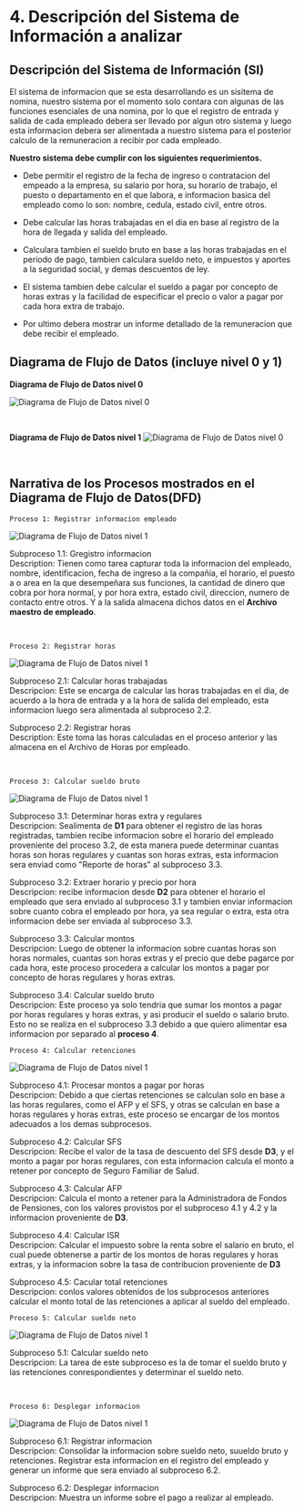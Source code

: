 # 4. Descripción del Sistema de Información a analizar

## Descripción del Sistema de Información (SI)

El sistema de informacion que se esta desarrollando es un sisitema de nomina, nuestro sistema por el momento solo contara con algunas de las funciones esenciales de una nomina, por lo que el registro de entrada y salida de cada empleado debera ser llevado por algun otro sistema y luego esta informacion debera ser alimentada a nuestro sistema para el posterior calculo de la remuneracion a recibir por cada empleado.

**Nuestro sistema debe cumplir con los siguientes requerimientos.**

- Debe permitir el registro de la fecha de ingreso o contratacion del empeado a la empresa, su salario por hora, su horario de trabajo, el puesto o departamento en el que labora, e informacion basica del empleado como lo son: nombre, cedula, estado civil, entre otros.

- Debe calcular las horas trabajadas en el dia en base al registro de la hora de llegada y salida del empleado.

- Calculara tambien el sueldo bruto en base a las horas trabajadas en el periodo de pago, tambien calculara sueldo neto, e impuestos y aportes a la seguridad social, y demas descuentos de ley.

- El sistema tambien debe calcular el sueldo a pagar por concepto de horas extras y la facilidad de especificar el precio o valor a pagar por cada hora extra de trabajo.

- Por ultimo debera mostrar un informe detallado de la remuneracion que debe recibir el empleado.

## Diagrama de Flujo de Datos (incluye nivel 0 y 1)

**Diagrama de Flujo de Datos nivel 0**

![Diagrama de Flujo de Datos nivel 0](./imgs/diagrama_contexto_nivel_0.png)

<br/>

**Diagrama de Flujo de Datos nivel 1**
![Diagrama de Flujo de Datos nivel 0](./imgs/Diagrama_DFD_nivel_1_v1.png)

<br/>

## Narrativa de los Procesos mostrados en el Diagrama de Flujo de Datos(DFD)

`Proceso 1: Registrar informacion empleado`

![Diagrama de Flujo de Datos nivel 1](./imgs/nivel_1/1.png)

Subproceso 1.1: Gregistro informacion <br/>
Description: Tienen como tarea capturar toda la informacion del empleado, nombre, identificacion, fecha de ingreso a la compañia, el horario, el puesto a o area en la que desempeñara sus funciones, la cantidad de dinero que cobra por hora normal, y por hora extra, estado civil, direccion, numero de contacto entre otros. Y a la salida almacena dichos datos en el **Archivo maestro de empleado**.

<br/>

`Proceso 2: Registrar horas`

![Diagrama de Flujo de Datos nivel 1](./imgs/nivel_1/2.png)

Subproceso 2.1: Calcular horas trabajadas <br/>
Descripcion: Este se encarga de calcular las horas trabajadas en el dia, de acuerdo a la hora de entrada y a la hora de salida del empleado, esta informacion luego sera alimentada al subproceso 2.2.

Subproceso 2.2: Registrar horas <br/>
Description: Este toma las horas calculadas en el proceso anterior y las almacena en el Archivo de Horas por empleado.

<br/>

`Proceso 3: Calcular sueldo bruto`

![Diagrama de Flujo de Datos nivel 1](./imgs/nivel_1/3.png)

Subproceso 3.1: Determinar horas extra y regulares <br/>
Descripcion: Sealimenta de **D1** para obtener el registro de las horas registradas, tambien recibe informacion sobre el horario del empleado proveniente del proceso 3.2, de esta manera puede determinar cuantas horas son horas regulares y cuantas son horas extras, esta informacion sera enviad como "Reporte de horas" al subproceso 3.3.

Subproceso 3.2: Extraer horario y precio por hora <br/>
Descripcion: recibe informacion desde **D2** para obtener el horario el empleado que sera enviado al subproceso 3.1 y tambien enviar informacion sobre cuanto cobra el empleado por hora, ya sea regular o extra, esta otra informacion debe ser enviada al subproceso 3.3.

Subproceso 3.3: Calcular montos <br/>
Descripcion: Luego de obtener la informacion sobre cuantas horas son horas normales, cuantas son horas extras y el precio que debe pagarce por cada hora, este proceso procedera a calcular los montos a pagar por concepto de horas regulares y horas extras.

Subproceso 3.4: Calcular sueldo bruto <br/>
Descripcion: Este proceso ya solo tendria que sumar los montos a pagar por horas regulares y horas extras, y asi producir el sueldo o salario bruto. Esto no se realiza en el subproceso 3.3 debido a que quiero alimentar esa informacion por separado al **proceso 4**.

`Proceso 4: Calcular retenciones`

![Diagrama de Flujo de Datos nivel 1](./imgs/nivel_1/4.png)

Subproceso 4.1: Procesar montos a pagar por horas <br/>
Descripcion: Debido a que ciertas retenciones se calculan solo en base a las horas regulares, como el AFP y el SFS, y otras se calculan en base a horas regulares y horas extras, este proceso se encargar de los montos adecuados a los demas subprocesos.

Subproceso 4.2: Calcular SFS <br/>
Descripcion: Recibe el valor de la tasa de descuento del SFS desde **D3**, y el monto a pagar por horas regulares, con esta informacion calcula el monto a retener por concepto de Seguro Familiar de Salud.

Subproceso 4.3: Calcular AFP <br/>
Descripcion: Calcula el monto a retener para la Administradora de Fondos de Pensiones, con los valores provistos por el subproceso 4.1 y 4.2 y la informacion proveniente de **D3**.

Subproceso 4.4: Calcular ISR <br/>
Descripcion: Calcular el impuesto sobre la renta sobre el salario en bruto, el cual puede obtenerse a partir de los montos de horas regulares y horas extras, y la informacion sobre la tasa de contribucion proveniente de **D3**

Subproceso 4.5: Cacular total retenciones <br/>
Descripcion: conlos valores obtenidos de los subprocesos anteriores calcular el monto total de las retenciones a aplicar al sueldo del empleado.

`Proceso 5: Calcular sueldo neto`

![Diagrama de Flujo de Datos nivel 1](./imgs/nivel_1/5.png)

Subproceso 5.1: Calcular sueldo neto <br/>
Descripcion: La tarea de este subproceso es la de tomar el sueldo bruto y las retenciones conrespondientes y determinar el sueldo neto.

<br/>

`Proceso 6: Desplegar informacion`

![Diagrama de Flujo de Datos nivel 1](./imgs/nivel_1/6.png)

Subproceso 6.1: Registrar informacion <br/>
Descripcion: Consolidar la informacion sobre sueldo neto, suueldo bruto y retenciones. Registrar esta informacion en el registro del empleado y generar un informe que sera enviado al subproceso 6.2.

Subproceso 6.2: Desplegar informacion <br/>
Descripcion: Muestra un informe sobre el pago a realizar al empleado.
